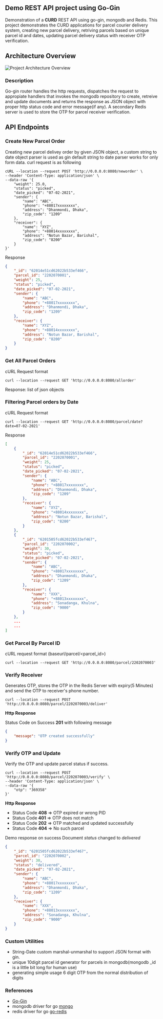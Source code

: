 
## Demo REST API project using Go-Gin

Demonstration of a **CURD** REST API using go-gin, mongodb and Redis. This project demonstrates the CURD applications for parcel courier delivery system, creating new parcel delivery, retriving parcels based on unique parcel id and dates, updating parcel delivery status with receiver OTP verification. 

## Architecture Overview

![Project Architecture Overview](images/arch-overview.png)

### Description

Go-gin router handles the http requests, dispatches the request to appropiate handlers that invokes the mongodb repository to create, retreive and update documents and returns the response as JSON object with proper http status code and error message(if any). A secondary Redis server is used to store the OTP for parcel receiver verification.

## API Endpoints

### Create New Parcel Order
Creating new parcel delivey order by given JSON object, a custom string to date object parser is used as gin default string to date parser works for only form data. curl request is as following

```shell
cURL --location --request POST 'http://0.0.0.0:8080/neworder' \
--header 'Content-Type: application/json' \
--data-raw '{
    "weight": 25.0,
    "status": "picked",
    "date_picked": "07-02-2021",
    "sender": {
        "name": "ABC",
        "phone": "+88017xxxxxxxx",
        "address": "Dhanmondi, Dhaka",
        "zip_code": "1209"
    },
    "receiver": {
        "name": "XYZ",
        "phone": "+88014xxxxxxxx",
        "address": "Notun Bazar, Barishal",
        "zip_code": "8200"
    }
}'
```

Response 

```json
{
    "_id": "62014e51cd62022b533ef466",
    "parcel_id": "2202070001",
    "weight": 25,
    "status": "picked",
    "date_picked": "07-02-2021",
    "sender": {
        "name": "ABC",
        "phone": "+88017xxxxxxxx",
        "address": "Dhanmondi, Dhaka",
        "zip_code": "1209"
    },
    "receiver": {
        "name": "XYZ",
        "phone": "+88014xxxxxxxx",
        "address": "Notun Bazar, Barishal",
        "zip_code": "8200"
    }
}
```

### Get All Parcel Orders

cURL Request format

```
curl --location --request GET 'http://0.0.0.0:8080/allorder'
```

Response: list of json objects

### Filtering Parcel orders by Date

cURL Request format

```
curl --location --request GET 'http://0.0.0.0:8080/parcel/date?date=07-02-2021'
```

Response

```json
[
    {
        "_id": "62014e51cd62022b533ef466",
        "parcel_id": "2202070001",
        "weight": 25,
        "status": "picked",
        "date_picked": "07-02-2021",
        "sender": {
            "name": "ABC",
            "phone": "+88017xxxxxxxx",
            "address": "Dhanmondi, Dhaka",
            "zip_code": "1209"
        },
        "receiver": {
            "name": "XYZ",
            "phone": "+88014xxxxxxxx",
            "address": "Notun Bazar, Barishal",
            "zip_code": "8200"
        }
    },
    {
        "_id": "6201505fcd62022b533ef467",
        "parcel_id": "2202070002",
        "weight": 30,
        "status": "picked",
        "date_picked": "07-02-2021",
        "sender": {
            "name": "ABC",
            "phone": "+88017xxxxxxxx",
            "address": "Dhanmondi, Dhaka",
            "zip_code": "1209"
        },
        "receiver": {
            "name": "XXX",
            "phone": "+88013xxxxxxxx",
            "address": "Sonadanga, Khulna",
            "zip_code": "9000"
        }
    },
    ...
    ...
]
```

### Get Parcel By Parcel ID

cURL request format (baseurl/parcel/<parcel_id>)

```
curl --location --request GET 'http://0.0.0.0:8080/parcel/2202070003'
```

### Verify Receiver
Generates OTP, stores the OTP in the Redis Server with expiry(5 Minutes) and send the OTP to receiver's phone number.

```
curl --location --request POST 'http://0.0.0.0:8080/parcel/2202070003/deliver'
```

**Http Response**

Status Code on Success **201** with following message

```json
{
    "message": "OTP created successfully"
}
```
### Verify OTP and Update
Verify the OTP and update parcel status if success.

```
curl --location --request POST 'http://0.0.0.0:8080/parcel/2202070003/verify' \
--header 'Content-Type: application/json' \
--data-raw '{
    "otp": "369358"
}'
```

**Http Response**

- Status Code **408** => OTP expired or wrong PID
- Status Code **401** => OTP does not match
- Status Code **202** => OTP matched and updated successfully
- Status Code **404** => No such parcel

Demo response on success
Document *status* changed to *delivered*

```json
{
    "_id": "6201505fcd62022b533ef467",
    "parcel_id": "2202070002",
    "weight": 30,
    "status": "delivered",
    "date_picked": "07-02-2021",
    "sender": {
        "name": "ABC",
        "phone": "+88017xxxxxxxx",
        "address": "Dhanmondi, Dhaka",
        "zip_code": "1209"
    },
    "receiver": {
        "name": "XXX",
        "phone": "+88013xxxxxxxx",
        "address": "Sonadanga, Khulna",
        "zip_code": "9000"
    }
}
```

### Custom Utilities

- String-Date custom marshal-unmarshal to support JSON format with gin.
- unique 10digit parcel id generator for parcels in mongodb(mongodb _id is a little bit long for human use)
- generating simple usage 6 digit OTP from the normal distribution of digits

### References

- [Go-Gin](https://github.com/gin-gonic/gin)
- mongodb driver for go [mongo](https://pkg.go.dev/go.mongodb.org/mongo-driver/mongo?utm_source=godoc)
- redis driver for go [go-redis](https://github.com/go-redis/redis/)
